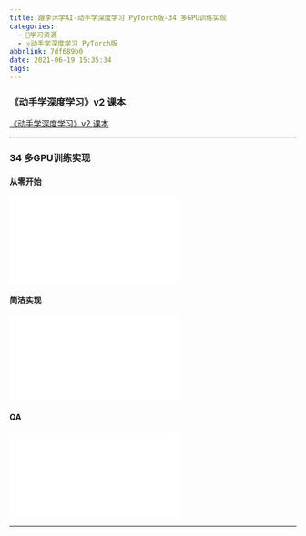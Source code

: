 ```yaml
---
title: 跟李沐学AI-动手学深度学习 PyTorch版-34 多GPU训练实现
categories:
  - 🌙学习资源
  - ⭐动手学深度学习 PyTorch版
abbrlink: 7df689b0
date: 2021-06-19 15:35:34
tags:
---
```


### 《动手学深度学习》v2 课本

[《动手学深度学习》v2 课本](http://zh.d2l.ai/)

***

### 34 多GPU训练实现

#### 从零开始

<iframe src="//player.bilibili.com/player.html?aid=716153757&bvid=BV1MQ4y1R7Qg&cid=356484743&page=1" scrolling="no" border="0" frameborder="no" framespacing="0" allowfullscreen="true"> </iframe>

<!--more-->

#### 简洁实现

<iframe src="//player.bilibili.com/player.html?aid=716153757&bvid=BV1MQ4y1R7Qg&cid=356489308&page=2" scrolling="no" border="0" frameborder="no" framespacing="0" allowfullscreen="true"> </iframe>

#### QA

<iframe src="//player.bilibili.com/player.html?aid=716153757&bvid=BV1MQ4y1R7Qg&cid=356491300&page=3" scrolling="no" border="0" frameborder="no" framespacing="0" allowfullscreen="true"> </iframe>

***

